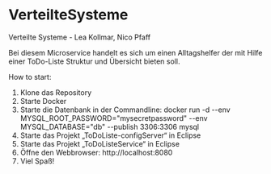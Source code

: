 # VerteilteSysteme
Verteilte Systeme - Lea Kollmar, Nico Pfaff

Bei diesem Microservice handelt es sich um einen Alltagshelfer der mit Hilfe einer ToDo-Liste Struktur und Übersicht bieten soll.

How to start:

1. Klone das Repository
2. Starte Docker
3. Starte die Datenbank in der Commandline:
	docker run -d --env MYSQL_ROOT_PASSWORD="mysecretpassword" --env MYSQL_DATABASE="db" --publish 3306:3306 mysql
4. Starte das Projekt „ToDoListe-configServer“ in Eclipse
5. Starte das Projekt „ToDoListeService“ in Eclipse
6. Öffne den Webbrowser:
	http://localhost:8080
7. Viel Spaß! 
